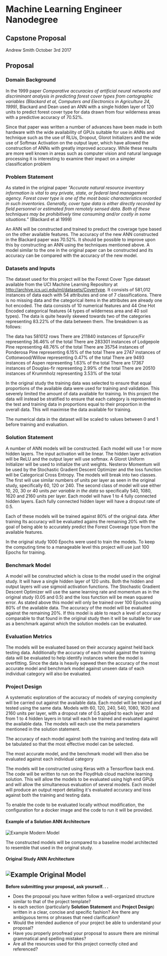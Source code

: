 # Machine Learning Engineer Nanodegree
## Capstone Proposal
Andrew Smith
October 3rd 2017

## Proposal

### Domain Background

In the 1999 paper *Comparative accuracies of artificial neural networks and discriminant analysis in predicting forest cover types from cartographic variables (Blackard et al, Computers and Electronics in Agriculture 24, 1999)*, Blackard and Dean used an ANN with a single hidden layer of 120 units to predict forest cover type for data drawn from four wilderness areas with a predictive accuracy of 70.52%.

Since that paper was written a number of advances have been made in both hardware with the wide availability of GPUs suitable for use in ANNs and technique such as the use of RLUs, Dropout, Glorot Initializers and the wide use of Softmax Activation on the output layer, which have allowed the construction of ANNs with greatly improved accuracy. While these results are more well known in areas such as computer vision and natural language processing it is interesting to examine their impact on a simpler classification problem

### Problem Statement

As stated in the original paper *"Accurate natural resource inventory information is vital to any private, state, or federal land management agency. Forest cover type is one of the most basic characteristics recorded in such inventories. Generally, cover type data is either directly recorded by field personnel or estimated from remotely sensed data. Both of these techniques may be prohibitively time consuming and/or costly in some situations."* (Blackard et al 1999)

An ANN will be constructed and trained to preduct the coverage type based on the other available features. The accuracy of the new ANN constructed in the Blackard paper was 70.52%. It should be possible to improve upon this by constructing an ANN using the techniques mentioned above. A model similar to the one in the original paper can be constructed and its accuracy can be compared with the accuracy of the new model.

### Datasets and Inputs

The dataset used for this project will be the Forest Cover Type dataset available from the UCI Machine Learning Repository at http://archive.ics.uci.edu/ml/datasets/Covertype. It consists of 581,012 instances of data each with 54 attributes and one of 7 classifications. There is no missing data and the categorical items in the attributes are already one hot encoded. The data consists of 10 numerical features and 44 One Hot Encoded categorical features (4 types of wilderness area and 40 soil types). The data is quite heavily skewed towards two of the categories representing 83.22% of the data between them. The breakdown is as follows:

The data has 581012 rows
There are 211840 instances of Spruce/Fir representing 36.46% of the total
There are 283301 instances of Lodgepole Pine representing 48.76% of the total
There are 35754 instances of Ponderosa Pine representing 6.15% of the total
There are 2747 instances of Cottonwood/Willow representing 0.47% of the total
There are 9493 instances of Aspen representing 1.63% of the total
There are 17367 instances of Douglas-fir representing 2.99% of the total
There are 20510 instances of Krummholz representing 3.53% of the total

In the original study the training data was selected to ensure that equal proportions of the available data were used for training and validation. This severely limited the amount of data available for training. In this project the data will instead be stratified to ensure that each category is represented in the test and training data in proportions equal to their proportion in the overall data. This will maximise the data available for training.

The numerical data in the dataset will be scaled to values between 0 and 1 before training and evaluation.

### Solution Statement

A number of ANN models will be constructed. Each model will use 1 or more hidden layers. The input activation will be linear. The hidden layer activation will be ReLU and the output layer will use softmax. A Glorot Uniform Initializer will be used to initialize the unit weights. Nesterov Momentum will be used by the Stochastic Gradient Descent Optimizer and the loss function will be Categorical Cross Entropy.
The models will break into two classes. The first will use similar numbers of units per layer as seen in the original study, specifically 60, 120 or 240. The second class of model will use either 10, 20, 30 or 40 units *per variable in the data* so specifically 540, 1080, 1620 and 2160 units per layer. Each model will have 1 to 4 fully connected hidden layers. Each fully connected hidden layer will have a dropout rate of 0.5.

Each of these models will be trained against 80% of the original data. After training Its accuracy will be evaluated agains the remaining 20% with the goal of being able to accurately predict the Forest Coverage type from the available features.

In the original study 1000 Epochs were used to train the models. To keep the computing time to a manageable level this project will use just 100 Epochs for training.

### Benchmark Model
A model will be constructed which is close to the model used in the original study.
It will have a single hidden layer of 120 units. Both the hidden and output layers will use sigmoid activation functions. The Stochastic Gradient Descent Optimizer will use the same learning rate and momentum as in the original study (0.05 and 0.5) and the loss function will be mean squared error. As stated above this model will only be trained over 100 Epochs using 80% of the available data. The accuracy of the model will be evaluated against the remaining 20%. If this model is able to reach a level of accuracy comparable to that found in the original study then it will be suitable for use as a benchmark against which the solution models can be evaluated.

### Evaluation Metrics

The models will be evaluated based on their accuracy against held back testing data. Additionally the accuracy of each model against the training data will be evaluated to help identify instances where the model is overfitting.
Since the data is heavily sqewed then the accuracy of the most accurate model and benchmark model against unseen data of each individual category will also be evaluated.

### Project Design
A systematic exploration of the accuracy of models of varying complexity will be carried out against the available data. Each model will be trained and tested using the same data. Models with 60, 120, 240, 540, 1080, 1620 and 2160 units per layer, with a dropout rate of 0.5 applied to each layer and from 1 to 4 hidden layers in total will each be trained and evaluated against the available data. The models will each use the meta parameters mentioned in the solution statement.

The accuracy of each model against both the training and testing data will be tabulated so that the most effective model can be selected.

The most accurate model, and the benchmark model will then also be evaluated against each individual category

The models will be constructed using Keras with a Tensorflow back end. The code will be written to run on the FloydHub cloud machine learning solution. This will allow the models to be evaluated using high end GPUs and will allow the simultaneous evaluation of several models. Each model will produce an output report detailing it's evaluated accuracy and loss against both the training and testing data.

To enable the code to be evaluated locally without modification, the configuration for a docker image and the code to run it will be provided.

#### Example of a Solution ANN Architecture
![Example Modern Model](modern_model.png "Modern")

The constructed models will be compared to a baseline model architected to resemble that used in the original study.

#### Original Study ANN Architecture
![Example Original Model](original_model.png "Original")
-----------

**Before submitting your proposal, ask yourself. . .**

- Does the proposal you have written follow a well-organized structure similar to that of the project template?
- Is each section (particularly **Solution Statement** and **Project Design**) written in a clear, concise and specific fashion? Are there any ambiguous terms or phrases that need clarification?
- Would the intended audience of your project be able to understand your proposal?
- Have you properly proofread your proposal to assure there are minimal grammatical and spelling mistakes?
- Are all the resources used for this project correctly cited and referenced?